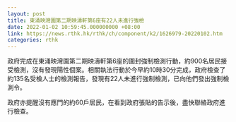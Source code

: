 ```yaml
---
layout: post
title: 東涌映灣園第二期映濤軒第6座有22人未進行強檢
date: 2022-01-02 10:59:45.000000000 +08:00
link: https://news.rthk.hk/rthk/ch/component/k2/1626979-20220102.htm
categories: rthk
---
```


政府完成在東涌映灣園第二期映濤軒第6座的圍封強制檢測行動，約900名居民接受檢測，沒有發現陽性個案。相關執法行動於今早約10時30分完成，政府檢查了約135名受檢人士的檢測報告，發現有22人未進行強制檢測，已向他們發出強制檢測令。

政府亦提醒沒有應門的約60戶居民，在看到政府張貼的告示後，盡快聯絡政府進行檢查。
